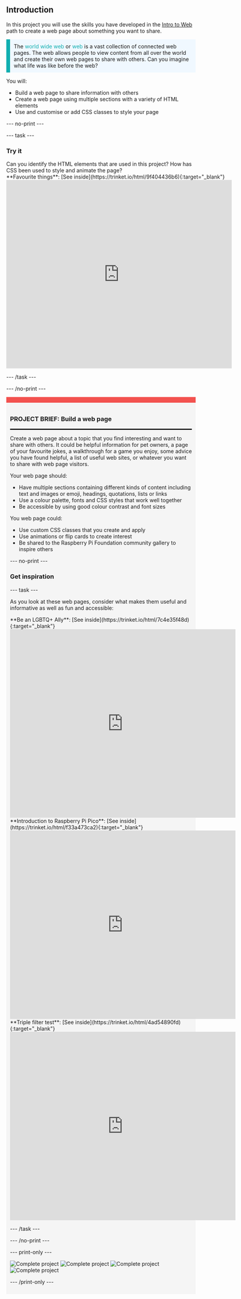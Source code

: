 ## Introduction

In this project you will use the skills you have developed in the [Intro to Web](https://projects.raspberrypi.org/en/pathways/web-intro) path to create a web page about something you want to share. 

<p style="border-left: solid; border-width:10px; border-color: #0faeb0; background-color: aliceblue; padding: 10px;">
The <span style="color: #0faeb0">world wide web</span> or <span style="color: #0faeb0">web</span> is a vast collection of connected web pages. The web allows people to view content from all over the world and create their own web pages to share with others. Can you imagine what life was like before the web?
</p>

You will:
+ Build a web page to share information with others
+ Create a web page using multiple sections with a variety of HTML elements
+ Use and customise or add CSS classes to style your page

--- no-print ---

--- task ---

### Try it
<div style="display: flex; flex-wrap: wrap">
<div style="flex-basis: 200px; flex-grow: 1">
Can you identify the HTML elements that are used in this project? How has CSS been used to style and animate the page?
</div>
<div>
**Favourite things**: [See inside](https://trinket.io/html/9f404436b6){:target="_blank"}

<iframe src="https://trinket.io/embed/html/9f404436b6?outputOnly=true" width="600" height="500" frameborder="0" marginwidth="0" marginheight="0" allowfullscreen></iframe>
</div>
</div>

--- /task ---

--- /no-print ---

<div style="border-top: 15px solid #f3524f; background-color: whitesmoke; margin-bottom: 20px; padding: 10px;">

### PROJECT BRIEF: Build a web page
<hr style="border-top: 2px solid black;">

Create a web page about a topic that you find interesting and want to share with others. It could be helpful information for pet owners, a page of your favourite jokes, a walkthrough for a game you enjoy, some advice you have found helpful, a list of useful web sites, or whatever you want to share with web page visitors.

Your web page should:
+ Have multiple sections containing different kinds of content including text and images or emoji, headings, quotations, lists or links
+ Use a colour palette, fonts and CSS styles that work well together
+ Be accessible by using good colour contrast and font sizes

You web page could:
+ Use custom CSS classes that you create and apply
+ Use animations or flip cards to create interest
+ Be shared to the Raspberry Pi Foundation community gallery to inspire others 

</hr>

--- no-print ---

### Get inspiration

--- task ---

As you look at these web pages, consider what makes them useful and informative as well as fun and accessible:

<div>
**Be an LGBTQ+ Ally**: [See inside](https://trinket.io/html/7c4e35f48d){:target="_blank"}

<iframe src="https://trinket.io/embed/html/7c4e35f48d?outputOnly=true" width="600" height="500" frameborder="0" marginwidth="0" marginheight="0" allowfullscreen></iframe>
</div>

<div>
**Introduction to Raspberry Pi Pico**: [See inside](https://trinket.io/html/f33a473ca2){:target="_blank"}

<iframe src="https://trinket.io/embed/html/f33a473ca2?outputOnly=true" width="600" height="500" frameborder="0" marginwidth="0" marginheight="0" allowfullscreen></iframe>
</div>

<div>
**Triple filter test**: [See inside](https://trinket.io/html/4ad54890fd){:target="_blank"}

<iframe src="https://trinket.io/embed/html/4ad54890fd?outputOnly=true" width="600" height="500" frameborder="0" marginwidth="0" marginheight="0" allowfullscreen></iframe>
</div>

--- /task ---

--- /no-print ---

--- print-only ---

![Complete project](images/favourite.png)
![Complete project](images/ally.png)
![Complete project](images/pico.png)
![Complete project](images/filter.png)

--- /print-only ---
